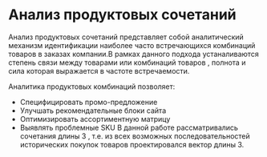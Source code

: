 # Анализ продуктовых сочетаний
  Анализ продуктовых сочетаний  представляет собой аналитический механизм идентификации  наиболее часто встречающихся комбинаций товаров в заказах компании.В рамках данного подхода устаналиваются степень связи между товарами или комбинаций товаров , полнота и сила которая выражается в частоте встречаемости.

  Аналитика продуктовых комбинаций позволяет:
  - Специфицировать промо-предложение
  - Улучшать рекомендательные блоки сайта 
  - Оптимизировать ассортиментную матрицу
  - Выявлять проблемные SKU
  В данной работе рассматривались сочетания длины 3 , т.е.   из всех возможных последовательностей исторических покупок товаров  проектировался вектор длины 3.
